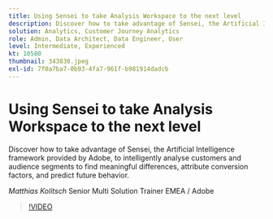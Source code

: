 ```yaml
---
title: Using Sensei to take Analysis Workspace to the next level
description: Discover how to take advantage of Sensei, the Artificial Intelligence framework provided by Adobe, to intelligently analyze customers and audience segments to … (Descriptions should be between 60 and 160 characters)
solution: Analytics, Customer Journey Analytics
role: Admin, Data Architect, Data Engineer, User
level: Intermediate, Experienced
kt: 10580
thumbnail: 343830.jpeg
exl-id: 7f0a7ba7-0b93-4fa7-961f-b981914dadcb
---
```

# Using Sensei to take Analysis Workspace to the next level

Discover how to take advantage of Sensei, the Artificial Intelligence framework provided by Adobe, to intelligently analyse customers and audience segments to find meaningful differences, attribute conversion factors, and predict future behavior.

*Matthias Kolitsch* Senior Multi Solution Trainer EMEA / Adobe

>[!VIDEO](https://video.tv.adobe.com/v/343830/?quality=12&learn=on)
